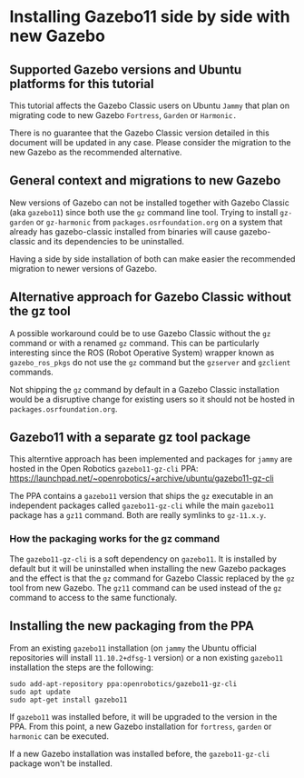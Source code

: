# Installing Gazebo11 side by side with new Gazebo

## Supported Gazebo versions and Ubuntu platforms for this tutorial

This tutorial affects the Gazebo Classic users on Ubuntu `Jammy` that plan on
migrating code to new Gazebo `Fortress`, `Garden` or `Harmonic.`

There is no guarantee that the Gazebo Classic version detailed in this document
will be updated in any case. Please consider the migration to the new Gazebo
as the recommended alternative.

## General context and migrations to new Gazebo

New versions of Gazebo can not be installed together with Gazebo Classic 
(aka `gazebo11`) since both use the `gz` command line tool. Trying to 
install `gz-garden` or `gz-harmonic` from `packages.osrfoundation.org` 
on a system that already has gazebo-classic installed from binaries 
will cause gazebo-classic and its dependencies to be uninstalled.

Having a side by side installation of both can make easier the recommended
migration to newer versions of Gazebo.

## Alternative approach for Gazebo Classic without the gz tool

A possible workaround could be to use Gazebo Classic without the `gz`
command or with a renamed `gz` command. This can be particularly
interesting since the ROS (Robot Operative System) wrapper known as
`gazebo_ros_pkgs` do not use the `gz` command but the `gzserver` and
`gzclient` commands.

Not shipping the `gz` command by default in a Gazebo Classic installation
would be a disruptive change for existing users so it should not be hosted in
`packages.osrfoundation.org`.

## Gazebo11 with a separate gz tool package

This alterntive approach has been implemented and packages for `jammy` are
hosted in the Open Robotics `gazebo11-gz-cli` PPA:
https://launchpad.net/~openrobotics/+archive/ubuntu/gazebo11-gz-cli

The PPA contains a `gazebo11` version that ships the `gz` executable in
an independent packages called `gazebo11-gz-cli` while the main `gazebo11`
package has a `gz11` command. Both are really symlinks to `gz-11.x.y`.

### How the packaging works for the gz command

The `gazebo11-gz-cli` is a soft dependency on `gazebo11`. It is installed
by default but it will be uninstalled when installing the new Gazebo 
packages and the effect is that the `gz` command for Gazebo Classic replaced 
by the `gz` tool from new Gazebo. The `gz11` command can be used instead of
the `gz` command to access to the same functionaly.

## Installing the new packaging from the PPA

From an existing `gazebo11` installation (on `jammy` the Ubuntu official
repositories will install `11.10.2+dfsg-1` version) or a non existing
`gazebo11` installation the steps are the following:

```
sudo add-apt-repository ppa:openrobotics/gazebo11-gz-cli
sudo apt update
sudo apt-get install gazebo11
```

If `gazebo11` was installed before, it will be upgraded to the version in the
PPA. From this point, a new Gazebo installation for `fortress`, `garden` or
`harmonic` can be executed.

If a new Gazebo installation was installed before, the `gazebo11-gz-cli` package
won't be installed.
